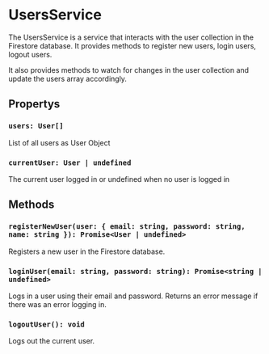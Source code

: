 # UsersService

The UsersService is a service that interacts with the user collection in the Firestore database.
It provides methods to register new users, login users, logout users.

It also provides methods to watch for changes in the user collection and update the users array accordingly.

## Propertys

### `users: User[]`
List of all users as User Object

### `currentUser: User | undefined`
The current user logged in or undefined when no user is logged in


## Methods

### `registerNewUser(user: { email: string, password: string, name: string }): Promise<User | undefined>`
Registers a new user in the Firestore database.

### `loginUser(email: string, password: string): Promise<string | undefined>`
Logs in a user using their email and password. Returns an error message if there was an error logging in.

### `logoutUser(): void`
Logs out the current user.

